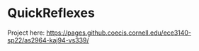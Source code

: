 # QuickReflexes
Project here: https://pages.github.coecis.cornell.edu/ece3140-sp22/as2964-kaj94-vs339/
